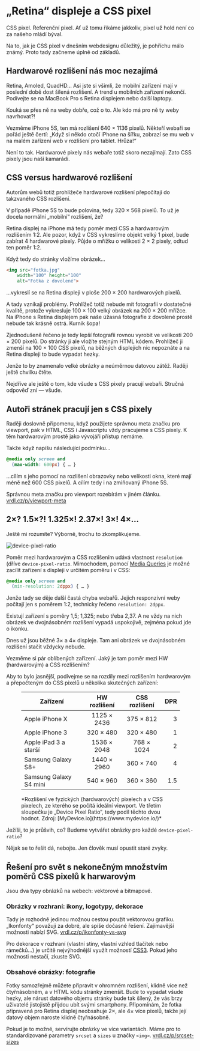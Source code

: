 # „Retina“ displeje a CSS pixel

CSS pixel. Referenční pixel. Ať už tomu říkáme jakkoliv, pixel už hold není co za našeho mládí býval.

Na to, jak je CSS pixel v dnešním webdesignu důležitý, je pohříchu málo známý. Proto tady začneme úplně od základů.

## Hardwarové rozlišení nás moc nezajímá

Retina, Amoled, QuadHD… Asi jste si všimli, že mobilní zařízení mají v poslední době dost šílená rozlišení. A trend u mobilních zařízení nekončí. Podívejte se na MacBook Pro s Retina displejem nebo další laptopy.

Kouká se přes ně na weby dobře, což o to. Ale kdo má pro ně ty weby navrhovat?!

Vezměme iPhone 5S, ten má rozlišení 640 × 1136 pixelů. Někteří webaři se pořád ještě čertí: „Když si někdo otočí iPhone na šířku, zobrazí se mu web v na malém zařízení web v rozlišení pro tablet. Hrůza!“

Není to tak. Hardwarové pixely nás webaře totiž skoro nezajímají. Zato CSS pixely jsou naši kamarádi. 

## CSS versus hardwarové rozlišení

Autorům webů totiž prohlížeče hardwarové rozlišení přepočítají do takzvaného CSS rozlišení.

V případě iPhone 5S to bude polovina, tedy 320 × 568 pixelů. To už je docela normální „mobilní“ rozlišení, že?

Retina displej na iPhone má tedy poměr mezi CSS a hardwarovým rozlišením 1:2. Ale pozor, když v CSS vykreslíme objekt velký 1 pixel, bude zabírat 4 hardwarové pixely. Půjde o mřížku o velikosti 2 × 2 pixely, odtud ten poměr 1:2.

Když tedy do stránky vložíme obrázek…

```html
<img src="fotka.jpg"
    width="100" height="100"
    alt="Fotka z dovolené">
```

…vykreslí se na Retina displeji v ploše 200 × 200 hardwarových pixelů.

A tady vznikají problémy. Prohlížeč totiž nebude mít fotografii v dostatečné kvalitě, protože vykresluje 100 × 100 velký obrázek na 200 × 200 mřížce. Na iPhone s Retina displejem pak naše úžasná fotografie z dovolené prostě nebude tak krásně ostrá. Kurnik šopa!

Zjednodušeně řečeno je tedy lepší fotografii rovnou vyrobit ve velikosti 200 × 200 pixelů. Do stránky ji ale vložíte stejným HTML kódem. Prohlížeč ji zmenší na 100 × 100 CSS pixelů, na běžných displejích nic nepoznáte a na Retina displeji to bude vypadat hezky.

Jenže to by znamenalo velké obrázky a neúměrnou datovou zátěž. Raději ještě chvilku čtěte.

Nejdříve ale ještě o tom, kde všude s CSS pixely pracují webaři. Stručná odpověď zní — všude.

## Autoři stránek pracují jen s CSS pixely

Raději doslovně připomenu, když použijete správnou meta značku pro viewport, pak v HTML, CSS i Javascriptu vždy pracujeme s CSS pixely. K těm hardwarovým prostě jako vývojáři přístup nemáme. 

Takže když napíšu následující podmínku…

```css
@media only screen and 
  (max-width: 600px) { … }
```

…cílím s jeho pomocí na rozlišení obrazovky nebo velikosti okna, které mají méně než 600 CSS pixelů. A cílím tedy i na zmiňovaný iPhone 5S.

Správnou meta značku pro viewport rozebírám v jiném článku. [vrdl.cz/p/viewport-meta](https://www.vzhurudolu.cz/prirucka/viewport-meta)

## 2×? 1.5×?! 1.325×! 2.37×! 3×! 4×…

Ještě mi rozumíte? Výborně, trochu to zkomplikujeme.

![device-pixel-ratio](../dist/images/original/device-pixel-ratio.png)

Poměr mezi hardwarovým a CSS rozlišením udává vlastnost `resolution` (dříve `device-pixel-ratio`. Mimochodem, pomocí [Media Queries](css3-media-queries.md) je možné zacílit zařízení s displeji v určitém poměru i v CSS:

```css
@media only screen and 
  (min-resolution: 2dppx) { … }
```

Jenže tady se děje další častá chyba webařů. Jejich responzivní weby počítají jen s poměrem 1:2, technicky řečeno `resolution: 2dppx`.

Existují zařízení s poměry 1,5; 1,325; nebo třeba 2,37. A ne vždy na nich obrázek ve dvojnásobném rozlišení vypadá uspokojivě, zejména pokud jde o ikonku.

Dnes už jsou běžné 3× a 4× displeje. Tam ani obrázek ve dvojnásobném rozlišení stačit vždycky nebude.

Vezměme si pár oblíbených zařízení. Jaký je tam poměr mezi HW (hardwarovým) a CSS rozlišením?

Aby to bylo jasnější, podívejme se na rozdíly mezi rozlišením hardwarovým a přepočteným do CSS pixelů u několika skutečných zařízení:

<figure markdown="1">
<div class="rwd-scrollable" markdown="1">

| Zařízení                   | HW rozlišení  |  CSS rozlišení    | DPR |
|----------------------------|:-------------:|:-----------------:|----:|
| Apple iPhone X             | 1125 × 2436   | 375 × 812         |  3  |
| Apple iPhone 3             |  320 × 480    | 320 × 480         |  1  |
| Apple iPad 3 a starší      | 1536 × 2048   | 768 × 1024        |  2  |
| Samsung Galaxy S8+         | 1440 × 2960   | 360 × 740         |  4  |
| Samsung Galaxy S4 mini     | 540 × 960     | 360 × 360         | 1.5 |

</div>
<figcaption markdown="1">
*Rozlišení ve fyzických (hardwarových) pixelech a v CSS pixelech, ze kterého se počítá ideální viewport. Ve třetím sloupečku je „Device Pixel Ratio“, tedy podíl těchto dvou hodnot. Zdroj: [MyDevice.io](https://www.mydevice.io/)*
</figcaption>
</figure>

Ježíši, to je průšvih, co? Budeme vytvářet obrázky pro každé `device-pixel-ratio`?

Nějak se to řešit dá, nebojte. Jen člověk musí opustit staré zvyky.

<div class="web-only" markdown="1">

## Řešení pro svět s nekonečným množstvím poměrů CSS pixelů k harwarovým

Jsou dva typy obrázků na webech: vektorové a bitmapové.  

### Obrázky v rozhraní: ikony, logotypy, dekorace

Tady je rozhodně jedinou možnou cestou použít vektorovou grafiku. „Ikonfonty“ považuji za dobré, ale spíše dočasné řešení. Zajímavější možnosti nabízí SVG. [vrdl.cz/p/ikonfonty-vs-svg](https://www.vzhurudolu.cz/prirucka/ikonfonty-vs-svg)

Pro dekorace v rozhraní (vlastní stíny, vlastní vzhled tlačítek nebo rámečků…) je určitě nejvýhodnější využít možností [CSS3](css3.md). Pokud jeho možnosti nestačí, zkuste SVG.

### Obsahové obrázky: fotografie

Fotky samozřejmě můžete připravit v ohromném rozlišení, klidně více než čtyřnásobném, a v HTML kódu stránky zmenšit. Bude to vypadat všude hezky, ale nárust datového objemu stránky bude tak šílený, že vás brzy uživatelé jistojistě přijdou ubít svými smartphony. Připomínám, že fotka připravená pro Retina displej neobsahuje 2×, ale 4× více pixelů, takže její datový objem naroste klidně čtyřnásobně.

Pokud je to možné, servírujte obrázky ve více variantách. Máme pro to standardizované parametry `srcset` a `sizes` u značky `<img>`. [vrdl.cz/p/srcset-sizes](https://www.vzhurudolu.cz/prirucka/srcset-sizes)
  
</div>


